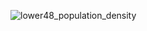 ![lower48_population_density](dashboard_examples/USA_population_density/make_us_state_boundry_map.png)
